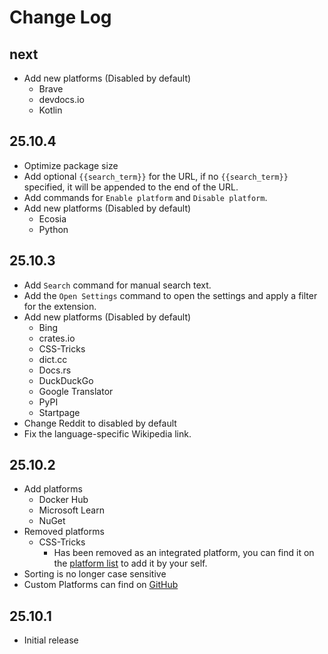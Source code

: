 # Change Log

## next
- Add new platforms (Disabled by default)
  - Brave
  - devdocs.io
  - Kotlin

## 25.10.4
- Optimize package size
- Add optional `{{search_term}}` for the URL, if no `{{search_term}}` specified, it will be appended to the end of the URL.
- Add commands for `Enable platform` and `Disable platform`.
- Add new platforms (Disabled by default)
  - Ecosia
  - Python

## 25.10.3
- Add `Search` command for manual search text.
- Add the `Open Settings` command to open the settings and apply a filter for the extension.
- Add new platforms (Disabled by default)
  - Bing
  - crates.io
  - CSS-Tricks
  - dict.cc
  - Docs.rs
  - DuckDuckGo
  - Google Translator
  - PyPI
  - Startpage
- Change Reddit to disabled by default
- Fix the language-specific Wikipedia link.

## 25.10.2
- Add platforms
  - Docker Hub
  - Microsoft Learn
  - NuGet
- Removed platforms
  - CSS-Tricks
    - Has been removed as an integrated platform, you can find it on the [platform list](https://github.com/saxc/search-on/blob/main/Platforms.md) to add it by your self.
- Sorting is no longer case sensitive
- Custom Platforms can find on [GitHub](https://github.com/saxc/search-on/blob/main/Platforms.md)

## 25.10.1
- Initial release